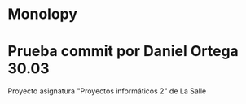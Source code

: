 # Monolopy
# Prueba commit por Daniel Ortega 30.03
Proyecto asignatura "Proyectos informáticos 2" de La Salle

